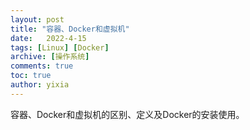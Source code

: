 ```yaml
---
layout: post
title: "容器、Docker和虚拟机"
date:   2022-4-15
tags: [Linux] [Docker]
archive: [操作系统]
comments: true
toc: true
author: yixia
---
```


容器、Docker和虚拟机的区别、定义及Docker的安装使用。

<!-- more -->
